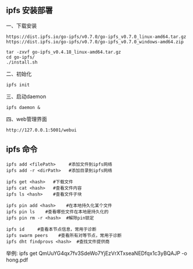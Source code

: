 ## ipfs 安装部署 
一、下载安装
```
https://dist.ipfs.io/go-ipfs/v0.7.0/go-ipfs_v0.7.0_linux-amd64.tar.gz
https://dist.ipfs.io/go-ipfs/v0.7.0/go-ipfs_v0.7.0_windows-amd64.zip

tar -zxvf go-ipfs_v0.4.18_linux-amd64.tar.gz
cd go-ipfs/
./install.sh
```

二、初始化
```
ipfs init
```

三、启动daemon
```
ipfs daemon &
```

四、web管理界面
```
http://127.0.0.1:5001/webui
```

##  ipfs 命令 
```
ipfs add <filePath>     #添加文件到ipfs网络
ipfs add -r <dirPath>   #添加目录到ipfs网络

ipfs get <hash>   #下载文件
ipfs cat <hash>   #查看文件内容
ipfs ls <hash>    #查看文件子块

ipfs pin add <hash>    #在本地持久化某个文件
ipfs pin ls    #查看哪些文件在本地是持久化的
ipfs pin rm -r <hash>  #解除pin锁定

ipfs id     #查看本节点信息，常用于诊断
ipfs swarm peers    #查看所有对等节点，常用于诊断
ipfs dht findprovs <hash>  #查找文件提供商
```

举例:
ipfs get QmUuYG4qx7fv3SdeWo7YjEzVrXTxseaNEDfqx1c3yBQAJP -o hong.pdf

